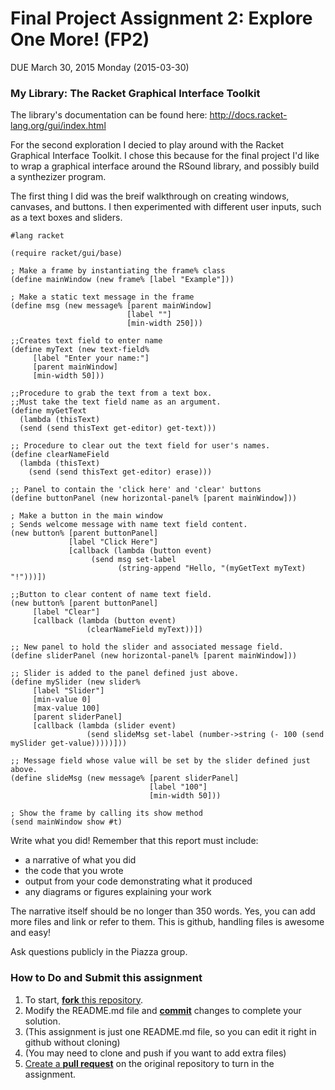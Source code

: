 # Final Project Assignment 2: Explore One More! (FP2) 
DUE March 30, 2015 Monday (2015-03-30)


### My Library: The Racket Graphical Interface Toolkit
The library's documentation can be found here: http://docs.racket-lang.org/gui/index.html

For the second exploration I decied to play around with the Racket Graphical Interface Toolkit. 
I chose this because for the final project I'd like to wrap a graphical interface around the RSound library,
and possibly build a synthezizer program. 

The first thing I did was the breif walkthrough on creating windows, canvases, and buttons.
I then experimented with different user inputs, such as a text boxes and sliders.



```
#lang racket

(require racket/gui/base)

; Make a frame by instantiating the frame% class
(define mainWindow (new frame% [label "Example"]))

; Make a static text message in the frame
(define msg (new message% [parent mainWindow]
                          [label ""]
                          [min-width 250]))
 
;;Creates text field to enter name
(define myText (new text-field%
     [label "Enter your name:"]
     [parent mainWindow]
     [min-width 50]))

;;Procedure to grab the text from a text box.
;;Must take the text field name as an argument. 
(define myGetText 
  (lambda (thisText)
  (send (send thisText get-editor) get-text)))

;; Procedure to clear out the text field for user's names. 
(define clearNameField
  (lambda (thisText)
    (send (send thisText get-editor) erase)))

;; Panel to contain the 'click here' and 'clear' buttons
(define buttonPanel (new horizontal-panel% [parent mainWindow]))

; Make a button in the main window
; Sends welcome message with name text field content.
(new button% [parent buttonPanel]
             [label "Click Here"]
             [callback (lambda (button event)
                  (send msg set-label
                        (string-append "Hello, "(myGetText myText) "!")))])

;;Button to clear content of name text field. 
(new button% [parent buttonPanel]
     [label "Clear"]
     [callback (lambda (button event)
                 (clearNameField myText))])

;; New panel to hold the slider and associated message field.
(define sliderPanel (new horizontal-panel% [parent mainWindow]))

;; Slider is added to the panel defined just above. 
(define mySlider (new slider%
     [label "Slider"]
     [min-value 0]
     [max-value 100]
     [parent sliderPanel]
     [callback (lambda (slider event)
                 (send slideMsg set-label (number->string (- 100 (send mySlider get-value)))))]))

;; Message field whose value will be set by the slider defined just above. 
(define slideMsg (new message% [parent sliderPanel]
                               [label "100"]
                               [min-width 50]))
 
; Show the frame by calling its show method
(send mainWindow show #t)

```

Write what you did!
Remember that this report must include:
 
* a narrative of what you did
* the code that you wrote
* output from your code demonstrating what it produced
* any diagrams or figures explaining your work 
 
The narrative itself should be no longer than 350 words. Yes, you can add more files and link or refer to them. This is github, handling files is awesome and easy!

Ask questions publicly in the Piazza group.

### How to Do and Submit this assignment

1. To start, [**fork** this repository][forking].
1. Modify the README.md file and [**commit**][ref-commit] changes to complete your solution.
  2. (This assignment is just one README.md file, so you can edit it right in github without cloning)
  3. (You may need to clone and push if you want to add extra files)
1. [Create a **pull request**][pull-request] on the original repository to turn in the assignment.

<!-- Links -->
[piazza]: https://piazza.com/class/i55is8xqqwhmr?cid=411
[schedule]: https://piazza.com/class/i55is8xqqwhmr?cid=453
[markdown]: https://help.github.com/articles/markdown-basics/
[forking]: https://guides.github.com/activities/forking/
[ref-clone]: http://gitref.org/creating/#clone
[ref-commit]: http://gitref.org/basic/#commit
[ref-push]: http://gitref.org/remotes/#push
[pull-request]: https://help.github.com/articles/creating-a-pull-request

